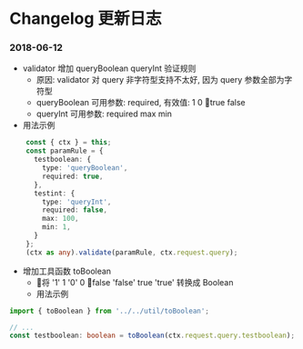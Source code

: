 # Changelog 更新日志

### 2018-06-12

- validator 增加 queryBoolean queryInt 验证规则 
  - 原因: validator 对 query 非字符型支持不太好, 因为 query 参数全部为字符型
  - queryBoolean 可用参数: required, 有效值: 1 0 true false
  - queryInt 可用参数: required max min
- 用法示例

```ts
    const { ctx } = this;
    const paramRule = {
      testboolean: {
        type: 'queryBoolean',
        required: true,
      },
      testint: {
        type: 'queryInt',
        required: false,
        max: 100,
        min: 1,
      }
    };
    (ctx as any).validate(paramRule, ctx.request.query); 
```

- 增加工具函数 toBoolean
  - 将 '1' 1 '0' 0 false 'false' true 'true' 转换成 Boolean
  - 用法示例

```ts
import { toBoolean } from '../../util/toBoolean';

// ...
const testboolean: boolean = toBoolean(ctx.request.query.testboolean);
```